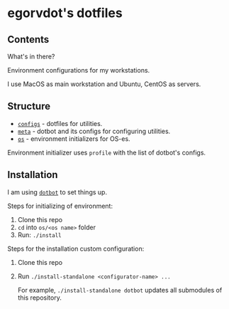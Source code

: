 # egorvdot's dotfiles
## Contents

What's in there?

Environment configurations for my workstations.

I use MacOS as main workstation and Ubuntu, CentOS as servers.


## Structure

- [`configs`](https://github.com/egorvdot/dotfiles/tree/issue-0-init/configs) - dotfiles for utilities.
- [`meta`](https://github.com/egorvdot/dotfiles/tree/issue-0-init/meta) - dotbot and its configs for configuring utilities.
- [`os`](https://github.com/egorvdot/dotfiles/tree/issue-0-init/os) - environment initializers for OS-es.

Environment initializer uses `profile` with the list of dotbot's configs.


## Installation
I am using [`dotbot`](https://github.com/anishathalye/dotbot/)
to set things up.

Steps for initializing of environment:

1. Clone this repo
2. `cd` into `os/<os name>` folder
3. Run: `./install`

Steps for the installation custom configuration:

1. Clone this repo
2. Run `./install-standalone <configurator-name> ...`

   For example, `./install-standalone dotbot` updates all submodules of this repository.
